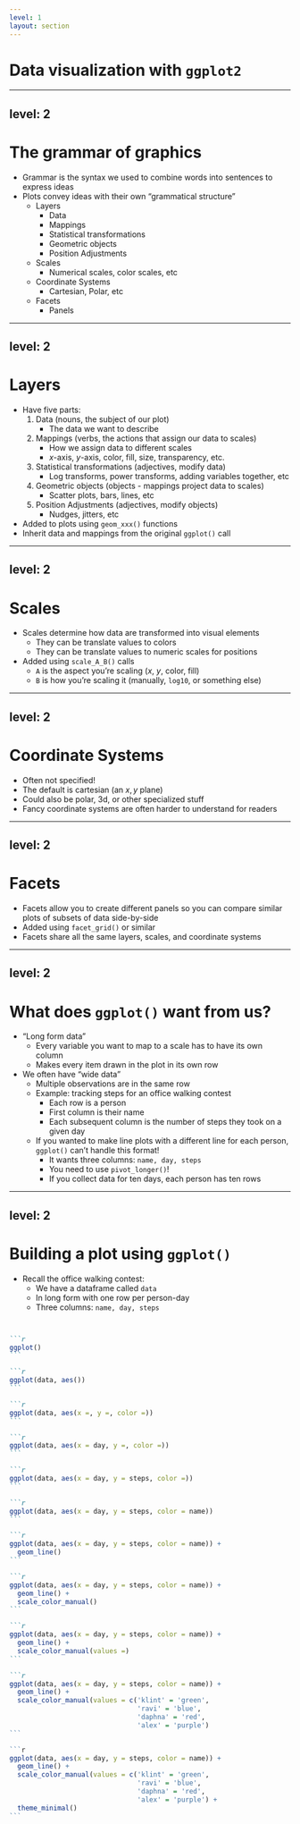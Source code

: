 ```yaml
---
level: 1
layout: section
---
```


# Data visualization with `ggplot2`

---
level: 2
---

# The grammar of graphics

- Grammar is the syntax we used to combine words into sentences to express ideas
- Plots convey ideas with their own “grammatical structure”
    - Layers
        - Data
        - Mappings
        - Statistical transformations
        - Geometric objects
        - Position Adjustments
    - Scales
        - Numerical scales, color scales, etc
    - Coordinate Systems
        - Cartesian, Polar, etc
    - Facets
        - Panels

---
level: 2
---

# Layers

- Have five parts:
    1. Data (nouns, the subject of our plot)
        - The data we want to describe
    2. Mappings (verbs, the actions that assign our data to scales)
        - How we assign data to different scales
        - $x$-axis, $y$-axis, color, fill, size, transparency, etc.
    3. Statistical transformations (adjectives, modify data)
        - Log transforms, power transforms, adding variables together, etc
    4. Geometric objects (objects - mappings project data to scales)
        - Scatter plots, bars, lines, etc
    5. Position Adjustments (adjectives, modify objects)
        - Nudges, jitters, etc
- Added to plots using `geom_xxx()` functions
- Inherit data and mappings from the original `ggplot()` call

---
level: 2
---

# Scales

- Scales determine how data are transformed into visual elements
    - They can be translate values to colors
    - They can be translate values to numeric scales for positions
- Added using `scale_A_B()` calls
    - `A` is the aspect you’re scaling ($x$, $y$, color, fill)
    - `B` is how you’re scaling it (manually, `log10`, or something else)

---
level: 2
---

# Coordinate Systems

- Often not specified!
- The default is cartesian (an $x,y$ plane)
- Could also be polar, 3d, or other specialized stuff
- Fancy coordinate systems are often harder to understand for readers

---
level: 2
---

# Facets

- Facets allow you to create different panels so you can compare similar plots of subsets of data side-by-side
- Added using `facet_grid()` or similar
- Facets share all the same layers, scales, and coordinate systems

---
level: 2
---

# What does `ggplot()` want from us?

- “Long form data”
    - Every variable you want to map to a scale has to have its own column
    - Makes every item drawn in the plot in its own row
- We often have “wide data”
    - Multiple observations are in the same row
    - Example: tracking steps for an office walking contest
        - Each row is a person
        - First column is their name
        - Each subsequent column is the number of steps they took on a given day
    - If you wanted to make line plots with a different line for each person, `ggplot()` can’t handle this format!
        - It wants three columns: `name, day, steps`
        - You need to use `pivot_longer()`!
        - If you collect data for ten days, each person has ten rows

---
level: 2
---

# Building a plot using `ggplot()` 

- Recall the office walking contest: 
    - We have a dataframe called `data` 
    - In long form with one row per person-day
    - Three columns: `name, day, steps`

````md magic-move {lines: true}


```r
ggplot()
```

```r
ggplot(data, aes())
```

```r
ggplot(data, aes(x =, y =, color =))
```

```r
ggplot(data, aes(x = day, y =, color =))
```

```r
ggplot(data, aes(x = day, y = steps, color =))
```

```r
ggplot(data, aes(x = day, y = steps, color = name))
```

```r
ggplot(data, aes(x = day, y = steps, color = name)) +
  geom_line()
```

```r
ggplot(data, aes(x = day, y = steps, color = name)) +
  geom_line() +
  scale_color_manual()
```

```r
ggplot(data, aes(x = day, y = steps, color = name)) +
  geom_line() +
  scale_color_manual(values =)
```

```r
ggplot(data, aes(x = day, y = steps, color = name)) +
  geom_line() +
  scale_color_manual(values = c('klint' = 'green', 
                                'ravi' = 'blue', 
                                'daphna' = 'red', 
                                'alex' = 'purple')
```

```r
ggplot(data, aes(x = day, y = steps, color = name)) +
  geom_line() +
  scale_color_manual(values = c('klint' = 'green', 
                                'ravi' = 'blue', 
                                'daphna' = 'red', 
                                'alex' = 'purple') +
  theme_minimal()
```

````
